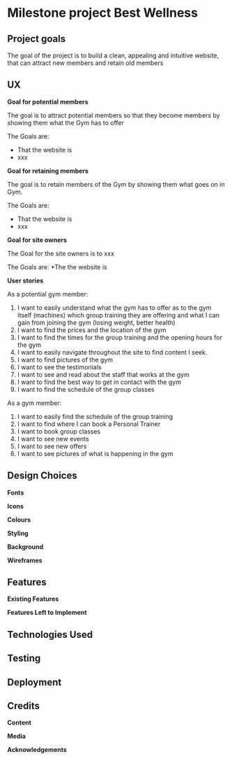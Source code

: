 # Milestone project Best Wellness
## Project goals
The goal of the project is to build a clean, appealing and intuitive website, that can attract new members and retain old members
## UX
**Goal for potential members**

The goal is to attract potential members so that they become members by showing them what the Gym has to offer

The Goals are:
* That the website is 
* xxx

**Goal for retaining members**

The goal is to retain members of the Gym by showing them what goes on in Gym. 

The Goals are:
* That the website is 
* xxx 

**Goal for site owners**

The Goal for the site owners is to xxx

The Goals are:
*The the website is 

**User stories**

As a potential gym member:
1. I want to easily understand what the gym has to offer as to the gym itself (machines) which group training they are offering and what I can gain from joining the gym (losing weight, better health)
2. I want to find the prices and the location of the gym
3. I want to find the times for the group training and the opening hours for the gym
4. I want to easily navigate throughout the site to find content I seek.
5. I want to find pictures of the gym
6. I want to see the testimonials
7. I want to see and read about the staff that works at the gym
8. I want to find the best way to get in contact with the gym
9. I want to find the schedule of the group classes

As a gym member:
1. I want to easily find the schedule of the group training
2. I want to find where I can book a Personal Trainer
3. I want to book group classes
4. I want to see new events
5. I want to see new offers
6. I want to see pictures of what is happening in the gym

## Design Choices

**Fonts**

**Icons**

**Colours**

**Styling**

**Background**

**Wireframes**

## Features

**Existing Features**

**Features Left to Implement**

## Technologies Used

## Testing

## Deployment

## Credits

**Content**

**Media**

**Acknowledgements**
